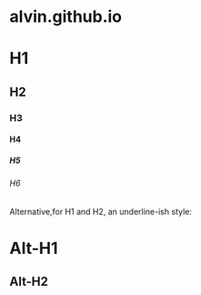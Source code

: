 # alvin.github.io
# H1
## H2
### H3
#### H4
##### H5
###### H6

Alternative,for H1 and H2, an underline-ish style:

Alt-H1
======

Alt-H2
------
